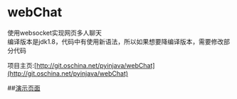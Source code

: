 # webChat
使用websocket实现网页多人聊天<br>
编译版本是jdk1.8，代码中有使用新语法，所以如果想要降编译版本，需要修改部分代码<br>

项目主页:[http://git.oschina.net/pyinjava/webChat](http://git.oschina.net/pyinjava/webChat)<br>

##[演示页面](http://chat.sd4324530.org/)<br>